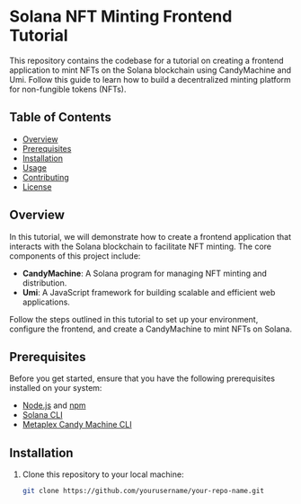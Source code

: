 # Solana NFT Minting Frontend Tutorial

This repository contains the codebase for a tutorial on creating a frontend application to mint NFTs on the Solana blockchain using CandyMachine and Umi. Follow this guide to learn how to build a decentralized minting platform for non-fungible tokens (NFTs).

## Table of Contents

- [Overview](#overview)
- [Prerequisites](#prerequisites)
- [Installation](#installation)
- [Usage](#usage)
- [Contributing](#contributing)
- [License](#license)

## Overview

In this tutorial, we will demonstrate how to create a frontend application that interacts with the Solana blockchain to facilitate NFT minting. The core components of this project include:

- **CandyMachine**: A Solana program for managing NFT minting and distribution.
- **Umi**: A JavaScript framework for building scalable and efficient web applications.

Follow the steps outlined in this tutorial to set up your environment, configure the frontend, and create a CandyMachine to mint NFTs on Solana.

## Prerequisites

Before you get started, ensure that you have the following prerequisites installed on your system:

- [Node.js](https://nodejs.org/) and [npm](https://www.npmjs.com/)
- [Solana CLI](https://docs.solana.com/cli/installation)
- [Metaplex Candy Machine CLI](https://github.com/metaplex-foundation/metaplex/tree/master/js/packages/cli)

## Installation

1. Clone this repository to your local machine:

   ```bash
   git clone https://github.com/yourusername/your-repo-name.git
